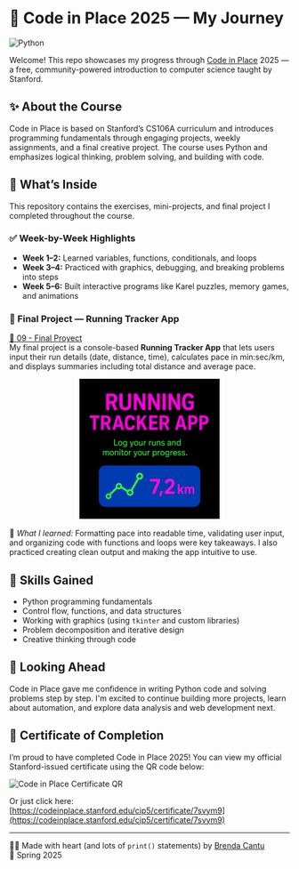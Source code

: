 # 🌟 Code in Place 2025 — My Journey

![Python](https://img.shields.io/badge/Python-3.x-blue?logo=python&logoColor=white)

Welcome! This repo showcases my progress through [Code in Place](https://codeinplace.stanford.edu/) 2025 — a free, community-powered introduction to computer science taught by Stanford.

## ✨ About the Course

Code in Place is based on Stanford’s CS106A curriculum and introduces programming fundamentals through engaging projects, weekly assignments, and a final creative project. The course uses Python and emphasizes logical thinking, problem solving, and building with code.

## 🧩 What’s Inside

This repository contains the exercises, mini-projects, and final project I completed throughout the course.

### ✅ Week-by-Week Highlights

- **Week 1–2:** Learned variables, functions, conditionals, and loops  
- **Week 3–4:** Practiced with graphics, debugging, and breaking problems into steps  
- **Week 5–6:** Built interactive programs like Karel puzzles, memory games, and animations  

### 🏁 Final Project — Running Tracker App

[📂 09 - Final Proyect](./09%20-%20Final%20Proyect/)  
My final project is a console-based **Running Tracker App** that lets users input their run details (date, distance, time), calculates pace in min:sec/km, and displays summaries including total distance and average pace.

<center><img src="./09%20-%20Final%20Proyect/Image.png" alt="Running Tracker App" width="50%" /></center>

🧠 *What I learned:* Formatting pace into readable time, validating user input, and organizing code with functions and loops were key takeaways. I also practiced creating clean output and making the app intuitive to use.

## 🎯 Skills Gained

- Python programming fundamentals  
- Control flow, functions, and data structures  
- Working with graphics (using `tkinter` and custom libraries)  
- Problem decomposition and iterative design  
- Creative thinking through code  

## 🚀 Looking Ahead

Code in Place gave me confidence in writing Python code and solving problems step by step. I'm excited to continue building more projects, learn about automation, and explore data analysis and web development next.

## 🏅 Certificate of Completion

I’m proud to have completed Code in Place 2025! You can view my official Stanford-issued certificate using the QR code below:

![Code in Place Certificate QR](https://github.com/BrendaCantuL/Images/blob/main/Code-In-Place%202025%20Certificate%20QR.png)

Or just click here: [https://codeinplace.stanford.edu/cip5/certificate/7svym9](https://codeinplace.stanford.edu/cip5/certificate/7svym9)

---

👩‍💻 Made with heart (and lots of `print()` statements) by [Brenda Cantu](https://github.com/BrendaCantuL)  
📅 Spring 2025
